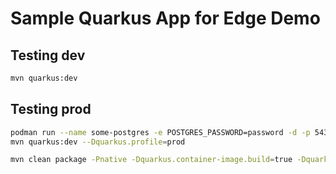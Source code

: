 # Sample Quarkus App for Edge Demo

## Testing dev
```bash
mvn quarkus:dev
```

## Testing prod



```bash
podman run --name some-postgres -e POSTGRES_PASSWORD=password -d -p 5432:5432 postgres
mvn quarkus:dev --Dquarkus.profile=prod
```


```bash
mvn clean package -Pnative -Dquarkus.container-image.build=true -Dquarkus.native.reuse-existing=true
```

